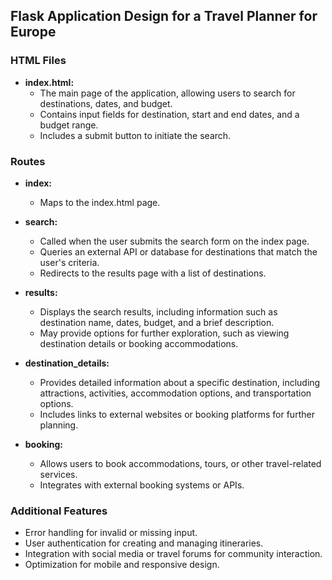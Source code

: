 ## Flask Application Design for a Travel Planner for Europe

### HTML Files
- **index.html:**
    - The main page of the application, allowing users to search for destinations, dates, and budget.
    - Contains input fields for destination, start and end dates, and a budget range.
    - Includes a submit button to initiate the search.

### Routes
- **index:**
    - Maps to the index.html page.
- **search:**
    - Called when the user submits the search form on the index page.
    - Queries an external API or database for destinations that match the user's criteria.
    - Redirects to the results page with a list of destinations.

- **results:**
    - Displays the search results, including information such as destination name, dates, budget, and a brief description.
    - May provide options for further exploration, such as viewing destination details or booking accommodations.

- **destination_details:**
    - Provides detailed information about a specific destination, including attractions, activities, accommodation options, and transportation options.
    - Includes links to external websites or booking platforms for further planning.

- **booking:**
    - Allows users to book accommodations, tours, or other travel-related services.
    - Integrates with external booking systems or APIs.

### Additional Features
- Error handling for invalid or missing input.
- User authentication for creating and managing itineraries.
- Integration with social media or travel forums for community interaction.
- Optimization for mobile and responsive design.